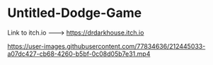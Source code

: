 # Untitled-Dodge-Game 
Link to itch.io ---> https://drdarkhouse.itch.io <br>

https://user-images.githubusercontent.com/77834636/212445033-a07dc427-cb68-4260-b5bf-0c08d05b7e31.mp4
